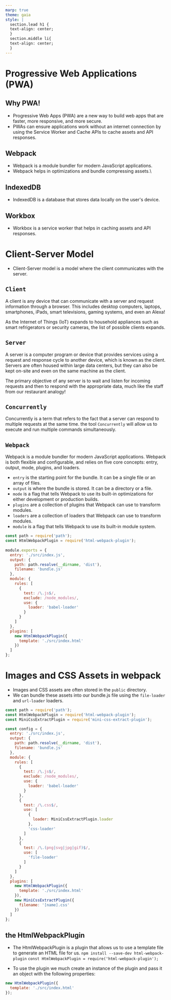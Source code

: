 ```yaml
---
marp: true
theme: gaia
style: |
  section.lead h1 {
  text-align: center;
  }
  section.middle li{
  text-align: center;
  }
---
```

<!-- headingDivider: 2 -->
<!--
theme: gaia
class: lead
-->

# Progressive Web Applications (PWA)

## Why PWA!
* Progressive Web Apps (PWA) are a new way to build web apps that are faster, more responsive, and more secure.
* PWAs can ensure applications work without an internet connection by using the Service Worker and Cache APIs to cache assets and API responses.

## Webpack
* Webpack is a module bundler for modern JavaScript applications.
* Webpack helps in optimizations and bundle compressing assets.\

## IndexedDB
* IndexedDB is a database that stores data locally on the user's device.
  

## Workbox
* Workbox is a service worker that helps in caching assets and API responses.

# Client-Server Model
* Client-Server model is a model where the client communicates with the server.


## `Client`
 A client is any device that can communicate with a server and request information through a browser. This includes desktop computers, laptops, smartphones, iPads, smart televisions, gaming systems, and even an Alexa! 
 
 As the Internet of Things (IoT) expands to household appliances such as smart refrigerators or security cameras, the list of possible clients expands.

 ## `Server`
A server is a computer program or device that provides services using a request and response cycle to another device, which is known as the client. Servers are often housed within large data centers, but they can also be kept on-site and even on the same machine as the client.

The primary objective of any server is to wait and listen for incoming requests and then to respond with the appropriate data, much like the staff from our restaurant analogy!

## `Concurrently`
Concurrently is a term that refers to the fact that a server can respond to multiple requests at the same time.
the tool `Concurrently` will allow us to execute and run multiple commands simultaneously.

## `Webpack`
Webpack is a module bundler for modern JavaScript applications.
Webpack is both flexible and configurable, and relies on five core concepts: entry, output, mode, plugins, and loaders.
* `entry` is the starting point for the bundle. It can be a single file or an array of files. 
* `output` is where the bundle is stored. It can be a directory or a file.
* `mode` is a flag that tells Webpack to use its built-in optimizations for either development or production builds.
* `plugins` are a collection of plugins that Webpack can use to transform modules.
* `loaders` are a collection of loaders that Webpack can use to transform modules.
* `module` is a flag that tells Webpack to use its built-in module system.
```js
const path = require('path');
const HtmlWebpackPlugin = require('html-webpack-plugin');
 
module.exports = {
  entry: './src/index.js',
  output: {
    path: path.resolve(__dirname, 'dist'),
    filename: 'bundle.js'
  },
  module: {
    rules: [
      {
        test: /\.js$/,
        exclude: /node_modules/,
        use: {
          loader: 'babel-loader'
        }
      }
    ]
  },
  plugins: [
    new HtmlWebpackPlugin({
      template: './src/index.html'
    })
  ]
};
```

# Images and CSS Assets in webpack
* Images and CSS assets are often stored in the `public` directory.
* We can bundle these assets into our bundle.js file using the `file-loader` and `url-loader` loaders.
```js
const path = require('path');
const HtmlWebpackPlugin = require('html-webpack-plugin');
const MiniCssExtractPlugin = require('mini-css-extract-plugin');

const config = {
  entry: './src/index.js',
  output: {
    path: path.resolve(__dirname, 'dist'),
    filename: 'bundle.js'
  },
  module: {
    rules: [
      {
        test: /\.js$/,
        exclude: /node_modules/,
        use: {
          loader: 'babel-loader'
        }
      },
      {
        test: /\.css$/,
        use: [
          {
            loader: MiniCssExtractPlugin.loader
          },
          'css-loader'
        ]
      },
      {
        test: /\.(png|svg|jpg|gif)$/,
        use: [
          'file-loader'
        ]
      }
    ]
  },
  plugins: [
    new HtmlWebpackPlugin({
      template: './src/index.html'
    }),
    new MiniCssExtractPlugin({
      filename: '[name].css'
    })
  ]
};
```
## the HtmlWebpackPlugin
* The HtmlWebpackPlugin is a plugin that allows us to use a template file to generate an HTML file for us. 
`npm install --save-dev html-webpack-plugin`
`const HtmlWebpackPlugin = require('html-webpack-plugin');`

* To use the plugin we much create an instance of the plugin and pass it an object with the following properties:
```js
new HtmlWebpackPlugin({
  template: './src/index.html'
});
```